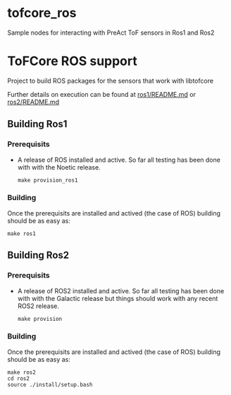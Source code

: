# tofcore_ros
Sample nodes for interacting with PreAct ToF sensors in Ros1 and Ros2 

# ToFCore ROS support

Project to build ROS packages for the sensors that work with libtofcore

Further details on execution can be found at [ros1/README.md](ros1/README.md) or [ros2/README.md](ros2/README.md)

## Building Ros1

### Prerequisits

- A release of ROS installed and active. So far all testing has been done with
  with the Noetic release.
  ```
  make provision_ros1
  ```

### Building

Once the prerequisits are installed and actived (the case of ROS) building should be as easy as: 
```
make ros1
```

## Building Ros2

### Prerequisits

- A release of ROS2 installed and active. So far all testing has been done with
  with the Galactic release but things should work with any recent ROS2 release.

  ```
  make provision
  ```

### Building

Once the prerequisits are installed and actived (the case of ROS) building should be as easy as: 
```
make ros2
cd ros2
source ./install/setup.bash
```